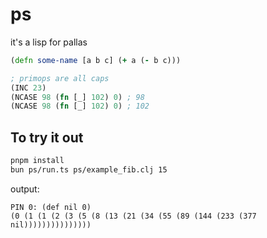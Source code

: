 # ps

it's a lisp for pallas

```clj
(defn some-name [a b c] (+ a (- b c)))

; primops are all caps
(INC 23)
(NCASE 98 (fn [_] 102) 0) ; 98
(NCASE 98 (fn [_] 102) 0) ; 102

```

## To try it out

```bash
pnpm install
bun ps/run.ts ps/example_fib.clj 15
```
output:
```
PIN 0: (def nil 0)
(0 (1 (1 (2 (3 (5 (8 (13 (21 (34 (55 (89 (144 (233 (377 nil)))))))))))))))
```
